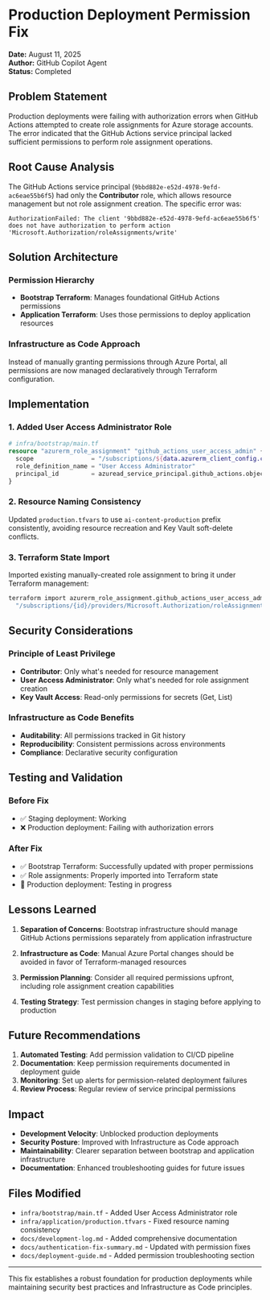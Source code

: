 # Production Deployment Permission Fix

**Date:** August 11, 2025  
**Author:** GitHub Copilot Agent  
**Status:** Completed

## Problem Statement

Production deployments were failing with authorization errors when GitHub Actions attempted to create role assignments for Azure storage accounts. The error indicated that the GitHub Actions service principal lacked sufficient permissions to perform role assignment operations.

## Root Cause Analysis

The GitHub Actions service principal (`9bbd882e-e52d-4978-9efd-ac6eae55b6f5`) had only the **Contributor** role, which allows resource management but not role assignment creation. The specific error was:

```
AuthorizationFailed: The client '9bbd882e-e52d-4978-9efd-ac6eae55b6f5' 
does not have authorization to perform action 'Microsoft.Authorization/roleAssignments/write'
```

## Solution Architecture

### Permission Hierarchy
- **Bootstrap Terraform**: Manages foundational GitHub Actions permissions
- **Application Terraform**: Uses those permissions to deploy application resources

### Infrastructure as Code Approach
Instead of manually granting permissions through Azure Portal, all permissions are now managed declaratively through Terraform configuration.

## Implementation

### 1. Added User Access Administrator Role
```terraform
# infra/bootstrap/main.tf
resource "azurerm_role_assignment" "github_actions_user_access_admin" {
  scope                = "/subscriptions/${data.azurerm_client_config.current.subscription_id}"
  role_definition_name = "User Access Administrator"
  principal_id         = azuread_service_principal.github_actions.object_id
}
```

### 2. Resource Naming Consistency
Updated `production.tfvars` to use `ai-content-production` prefix consistently, avoiding resource recreation and Key Vault soft-delete conflicts.

### 3. Terraform State Import
Imported existing manually-created role assignment to bring it under Terraform management:
```bash
terraform import azurerm_role_assignment.github_actions_user_access_admin \
  "/subscriptions/{id}/providers/Microsoft.Authorization/roleAssignments/{assignment-id}"
```

## Security Considerations

### Principle of Least Privilege
- **Contributor**: Only what's needed for resource management
- **User Access Administrator**: Only what's needed for role assignment creation
- **Key Vault Access**: Read-only permissions for secrets (Get, List)

### Infrastructure as Code Benefits
- **Auditability**: All permissions tracked in Git history
- **Reproducibility**: Consistent permissions across environments
- **Compliance**: Declarative security configuration

## Testing and Validation

### Before Fix
- ✅ Staging deployment: Working
- ❌ Production deployment: Failing with authorization errors

### After Fix
- ✅ Bootstrap Terraform: Successfully updated with proper permissions
- ✅ Role assignments: Properly imported into Terraform state
- 🔄 Production deployment: Testing in progress

## Lessons Learned

1. **Separation of Concerns**: Bootstrap infrastructure should manage GitHub Actions permissions separately from application infrastructure

2. **Infrastructure as Code**: Manual Azure Portal changes should be avoided in favor of Terraform-managed resources

3. **Permission Planning**: Consider all required permissions upfront, including role assignment creation capabilities

4. **Testing Strategy**: Test permission changes in staging before applying to production

## Future Recommendations

1. **Automated Testing**: Add permission validation to CI/CD pipeline
2. **Documentation**: Keep permission requirements documented in deployment guide
3. **Monitoring**: Set up alerts for permission-related deployment failures
4. **Review Process**: Regular review of service principal permissions

## Impact

- **Development Velocity**: Unblocked production deployments
- **Security Posture**: Improved with Infrastructure as Code approach
- **Maintainability**: Clearer separation between bootstrap and application infrastructure
- **Documentation**: Enhanced troubleshooting guides for future issues

## Files Modified

- `infra/bootstrap/main.tf` - Added User Access Administrator role
- `infra/application/production.tfvars` - Fixed resource naming consistency
- `docs/development-log.md` - Added comprehensive documentation
- `docs/authentication-fix-summary.md` - Updated with permission fixes
- `docs/deployment-guide.md` - Added permission troubleshooting section

---

This fix establishes a robust foundation for production deployments while maintaining security best practices and Infrastructure as Code principles.
